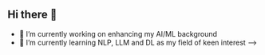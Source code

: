 ## Hi there 👋

- 🔭 I’m currently working on enhancing my AI/ML background
- 🌱 I’m currently learning NLP, LLM and DL as my field of keen interest
-->
